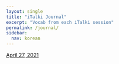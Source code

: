 ```yaml
---
layout: single
title: "iTalki Journal"
excerpt: "Vocab from each iTalki session"
permalink: /journal/
sidebar:
  nav: korean
---
```


[April 27, 2021](2021-04-27.md)